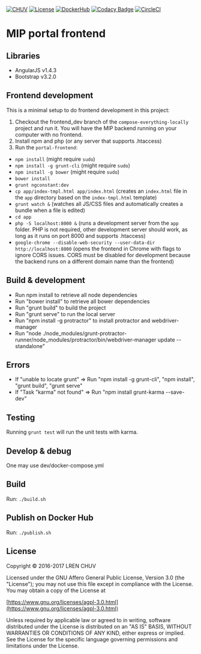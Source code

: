 [![CHUV](https://img.shields.io/badge/CHUV-LREN-AF4C64.svg)](https://www.unil.ch/lren/en/home.html) [![License](https://img.shields.io/badge/license-AGPL--3.0-blue.svg)](https://www.gnu.org/licenses/agpl-3.0.html) [![DockerHub](https://img.shields.io/badge/docker-hbpmip%2Fportal--frontend-008bb8.svg)](https://hub.docker.com/r/hbpmip/portal-frontend/) [![Codacy Badge](https://api.codacy.com/project/badge/Grade/9143f566eca64ffbb06258c61fb64ea0)](https://www.codacy.com/app/hbp-mip/portal-frontend?utm_source=github.com&amp;utm_medium=referral&amp;utm_content=LREN-CHUV/portal-frontend&amp;utm_campaign=Badge_Grade) [![CircleCI](https://circleci.com/gh/LREN-CHUV/portal-frontend/tree/master.svg?style=svg)](https://circleci.com/gh/LREN-CHUV/portal-frontend/tree/master)

# MIP portal frontend

## Libraries
- AngularJS v1.4.3
- Bootstrap v3.2.0

## Frontend development
This is a minimal setup to do frontend development in this project:
1. Checkout the frontend_dev branch of the `compose-everything-locally` project and run it. You will have the MIP backend running on your computer with no frontend.
2. Install npm and php (or any server that supports .htaccess)
3. Run the `portal-frontend`:
  * `npm install` (might require `sudo`)
  * `npm install -g grunt-cli` (might require `sudo`)
  * `npm install -g bower` (might require `sudo`)
  * `bower install`
  * `grunt ngconstant:dev`
  * `cp app/index-tmpl.html app/index.html` (creates an `index.html` file in the `app` directory based on the `index-tmpl.html` template)
  * `grunt watch &` (watches all JS/CSS files and automatically creates a bundle when a file is edited)
  * `cd app`
  * `php -S localhost:8000 &` (runs a development server from the `app` folder. PHP is not required, other development server should work, as long as it runs on port 8000 and supports .htaccess)
  * `google-chrome --disable-web-security --user-data-dir http://localhost:8000` (opens the frontend in Chrome with flags to ignore CORS issues. CORS must be disabled for development because the backend runs on a different domain name than the frontend)

## Build & development

* Run npm install to retrieve all node dependencies
* Run "bower install" to retrieve all bower dependencies
* Run "grunt build" to build the project
* Run "grunt serve" to run the local server
* Run "npm install -g protractor" to install protractor and webdriver-manager
* Run "node ./node_modules/grunt-protractor-runner/node_modules/protractor/bin/webdriver-manager update --standalone"

## Errors
* If "unable to locate grunt" => Run "npm install -g grunt-cli", "npm install", "grunt build", "grunt serve"
* If "Task "karma" not found" => Run "npm install grunt-karma --save-dev"


## Testing

Running `grunt test` will run the unit tests with karma.


## Develop & debug
One may use dev/docker-compose.yml

## Build

Run: `./build.sh`

## Publish on Docker Hub

Run: `./publish.sh`

## License

Copyright © 2016-2017 LREN CHUV

Licensed under the GNU Affero General Public License, Version 3.0 (the "License");
you may not use this file except in compliance with the License.
You may obtain a copy of the License at

   [https://www.gnu.org/licenses/agpl-3.0.html](https://www.gnu.org/licenses/agpl-3.0.html)

Unless required by applicable law or agreed to in writing, software
distributed under the License is distributed on an "AS IS" BASIS,
WITHOUT WARRANTIES OR CONDITIONS OF ANY KIND, either express or implied.
See the License for the specific language governing permissions and
limitations under the License.
